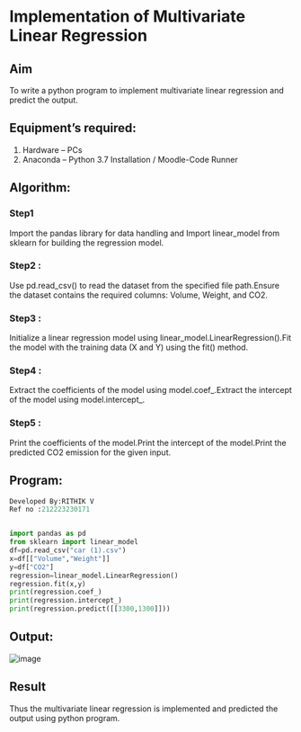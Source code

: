 # Implementation of Multivariate Linear Regression
## Aim
To write a python program to implement multivariate linear regression and predict the output.
## Equipment’s required:
1.	Hardware – PCs
2.	Anaconda – Python 3.7 Installation / Moodle-Code Runner
## Algorithm:
### Step1
Import the pandas library for data handling and Import linear_model from sklearn for building the regression model.
### Step2 :
 Use pd.read_csv() to read the dataset from the specified file path.Ensure the dataset contains the required columns: Volume, Weight, and CO2.
### Step3 :
 Initialize a linear regression model using linear_model.LinearRegression().Fit the model with the training data (X and Y) using the fit() method.
### Step4 :
Extract the coefficients of the model using model.coef_.Extract the intercept of the model using model.intercept_.
### Step5 :
 Print the coefficients of the model.Print the intercept of the model.Print the predicted CO2 emission for the given input.

## Program:
```python
Developed By:RITHIK V 
Ref no :212223230171


import pandas as pd
from sklearn import linear_model
df=pd.read_csv("car (1).csv")
x=df[["Volume","Weight"]]
y=df["CO2"]
regression=linear_model.LinearRegression()
regression.fit(x,y)
print(regression.coef_)
print(regression.intercept_)
print(regression.predict([[3300,1300]]))

```
## Output:
![image](https://github.com/user-attachments/assets/48c2dafa-adec-4b9f-9598-01f1d63f11c2)


## Result
Thus the multivariate linear regression is implemented and predicted the output using python program.

